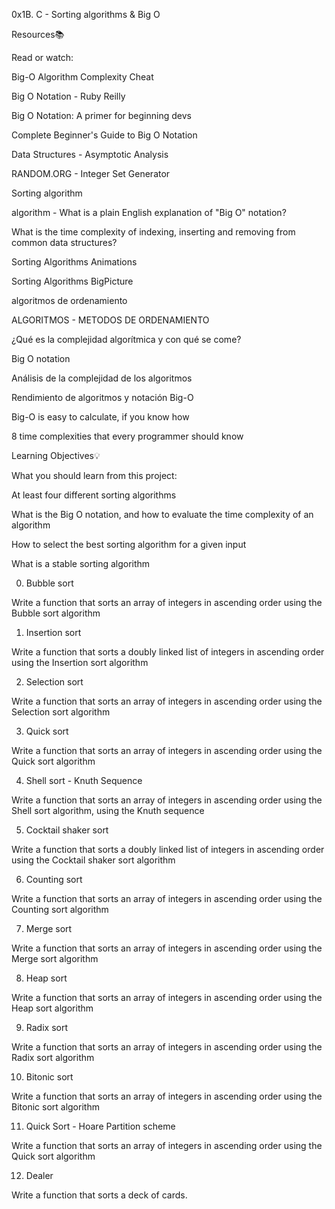 0x1B. C - Sorting algorithms & Big O

Resources📚

Read or watch:



Big-O Algorithm Complexity Cheat

Big O Notation - Ruby Reilly

Big O Notation: A primer for beginning devs

Complete Beginner's Guide to Big O Notation

Data Structures - Asymptotic Analysis

RANDOM.ORG - Integer Set Generator

Sorting algorithm

algorithm - What is a plain English explanation of "Big O" notation?

What is the time complexity of indexing, inserting and removing from common data structures?

Sorting Algorithms Animations

Sorting Algorithms BigPicture

algoritmos de ordenamiento

ALGORITMOS - METODOS DE ORDENAMIENTO

¿Qué es la complejidad algorítmica y con qué se come?

Big O notation

Análisis de la complejidad de los algoritmos

Rendimiento de algoritmos y notación Big-O

Big-O is easy to calculate, if you know how

8 time complexities that every programmer should know

Learning Objectives💡

What you should learn from this project:



At least four different sorting algorithms

What is the Big O notation, and how to evaluate the time complexity of an algorithm

How to select the best sorting algorithm for a given input

What is a stable sorting algorithm

0. Bubble sort

Write a function that sorts an array of integers in ascending order using the Bubble sort algorithm

1. Insertion sort

Write a function that sorts a doubly linked list of integers in ascending order using the Insertion sort algorithm

2. Selection sort

Write a function that sorts an array of integers in ascending order using the Selection sort algorithm

3. Quick sort

Write a function that sorts an array of integers in ascending order using the Quick sort algorithm

4. Shell sort - Knuth Sequence

Write a function that sorts an array of integers in ascending order using the Shell sort algorithm, using the Knuth sequence

5. Cocktail shaker sort

Write a function that sorts a doubly linked list of integers in ascending order using the Cocktail shaker sort algorithm

6. Counting sort

Write a function that sorts an array of integers in ascending order using the Counting sort algorithm

7. Merge sort

Write a function that sorts an array of integers in ascending order using the Merge sort algorithm

8. Heap sort

Write a function that sorts an array of integers in ascending order using the Heap sort algorithm

9. Radix sort

Write a function that sorts an array of integers in ascending order using the Radix sort algorithm

10. Bitonic sort

Write a function that sorts an array of integers in ascending order using the Bitonic sort algorithm

11. Quick Sort - Hoare Partition scheme

Write a function that sorts an array of integers in ascending order using the Quick sort algorithm

12. Dealer

Write a function that sorts a deck of cards.
